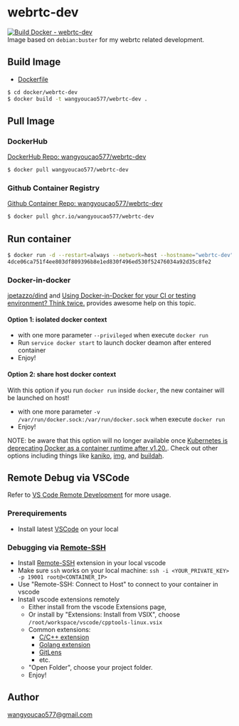 # webrtc-dev
[![Build Docker - webrtc-dev](https://github.com/wangyoucao577/containers/actions/workflows/autobuild-webrtc-dev.yml/badge.svg)](https://github.com/wangyoucao577/containers/actions/workflows/autobuild-webrtc-dev.yml)     
Image based on `debian:buster` for my webrtc related development.     

## Build Image
- [Dockerfile](./Dockerfile)

```bash
$ cd docker/webrtc-dev
$ docker build -t wangyoucao577/webrtc-dev .  
```

## Pull Image 
### DockerHub
[DockerHub Repo: wangyoucao577/webrtc-dev](https://hub.docker.com/r/wangyoucao577/webrtc-dev)    
```bash
$ docker pull wangyoucao577/webrtc-dev
```

### Github Container Registry
[Github Container Repo: wangyoucao577/webrtc-dev](https://github.com/users/wangyoucao577/packages/container/package/webrtc-dev)
```bash
$ docker pull ghcr.io/wangyoucao577/webrtc-dev
```


## Run container

```bash
$ docker run -d --restart=always --network=host --hostname="webrtc-dev" --cap-add=ALL --security-opt seccomp=unconfined wangyoucao577/webrtc-dev
4dce06ca751f4ee803df809396b8e1ed830f496ed530f52476034a92d35c8fe2
```
### Docker-in-docker
[jpetazzo/dind](https://github.com/jpetazzo/dind) and [Using Docker-in-Docker for your CI or testing environment? Think twice.](http://jpetazzo.github.io/2015/09/03/do-not-use-docker-in-docker-for-ci/) provides awesome help on this topic.    

#### Option 1: isolated docker context

- with one more parameter `--privileged` when execute `docker run`
- Run `service docker start` to launch docker deamon after entered container 
- Enjoy! 

#### Option 2: share host docker context
With this option if you run `docker run` inside `docker`, the new container will be launched on host!    

- with one more parameter `-v /var/run/docker.sock:/var/run/docker.sock` when execute `docker run`
- Enjoy!    

NOTE: be aware that this option will no longer available once [Kubernetes is deprecating Docker as a container runtime after v1.20.](https://kubernetes.io/blog/2020/12/02/dont-panic-kubernetes-and-docker/). Check out other options including things like [kaniko](https://github.com/GoogleContainerTools/kaniko), [img](https://github.com/genuinetools/img), and [buildah](https://github.com/containers/buildah).     



## Remote Debug via VSCode
Refer to [VS Code Remote Development](https://code.visualstudio.com/docs/remote/remote-overview) for more usage.    

### Prerequirements

- Install latest [VSCode](https://code.visualstudio.com/) on your local 

### Debugging via [Remote-SSH](https://marketplace.visualstudio.com/items?itemName=ms-vscode-remote.remote-ssh)

- Install [Remote-SSH](https://marketplace.visualstudio.com/items?itemName=ms-vscode-remote.remote-ssh) extension in your local vscode 
- Make sure `ssh` works on your local machine: `ssh -i <YOUR_PRIVATE_KEY> -p 19001 root@<CONTAINER_IP>`
- Use "Remote-SSH: Connect to Host" to connect to your container in vscode
- Install vscode extensions remotely
  - Either install from the vscode Extensions page, 
  - Or install by "Extensions: Install from VSIX", choose `/root/workspace/vscode/cpptools-linux.vsix`
  - Common extensions:    
    - [C/C++ extension](https://marketplace.visualstudio.com/items?itemName=ms-vscode.cpptools)   
    - [Golang extension](https://marketplace.visualstudio.com/items?itemName=golang.go)
    - [GitLens](https://marketplace.visualstudio.com/items?itemName=eamodio.gitlens)
    - etc.    
  - "Open Folder", choose your project folder.    
  - Enjoy!    

## Author
wangyoucao577@gmail.com
